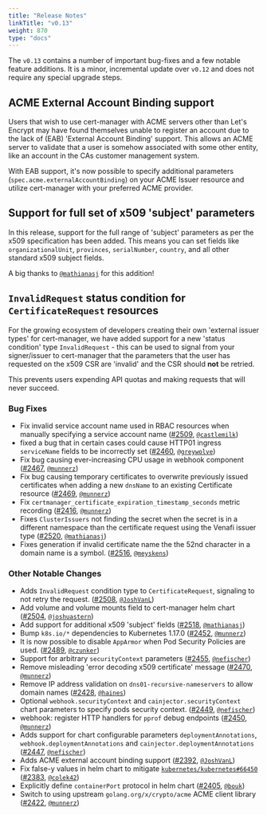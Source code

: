 ```yaml
---
title: "Release Notes"
linkTitle: "v0.13"
weight: 870
type: "docs"
---
```


The `v0.13` contains a number of important bug-fixes and a few notable feature additions. It is a minor, incremental
update over `v0.12` and does not require any special upgrade steps.

## ACME External Account Binding support

Users that wish to use cert-manager with ACME servers other than Let's Encrypt may have found themselves unable to
register an account due to the lack of (EAB) 'External Account Binding' support. This allows an ACME server to validate
that a user is somehow associated with some other entity, like an account in the CAs customer management system.

With EAB support, it's now possible to specify additional parameters (`spec.acme.externalAccountBinding`) on your ACME
Issuer resource and utilize cert-manager with your preferred ACME provider.

## Support for full set of x509 'subject' parameters

In this release, support for the full range of 'subject' parameters as per the x509 specification has been added.
This means you can set fields like `organizationalUnit`, `provinces`, `serialNumber`, `country`, and all other standard
x509 subject fields.

A big thanks to [`@mathianasj`](https://github.com/mathianasj) for this addition!

## `InvalidRequest` status condition for `CertificateRequest` resources

For the growing ecosystem of developers creating their own 'external issuer types' for cert-manager, we have added
support for a new 'status condition' type `InvalidRequest` - this can be used to signal from your signer/issuer to
cert-manager that the parameters that the user has requested on the x509 CSR are 'invalid' and the CSR should **not**
be retried.

This prevents users expending API quotas and making requests that will never succeed.

### Bug Fixes

- Fix invalid service account name used in RBAC resources when manually specifying a service account name ([#2509](https://github.com/cert-manager/cert-manager/pull/2509), [`@castlemilk`](https://github.com/castlemilk))
- fixed a bug that in certain cases could cause HTTP01 ingress `serviceName` fields to be incorrectly set ([#2460](https://github.com/cert-manager/cert-manager/pull/2460), [`@greywolve`](https://github.com/greywolve))
- Fix bug causing ever-increasing CPU usage in webhook component ([#2467](https://github.com/cert-manager/cert-manager/pull/2467), [`@munnerz`](https://github.com/munnerz))
- Fix bug causing temporary certificates to overwrite previously issued certificates when adding a new `dnsName` to an existing Certificate resource ([#2469](https://github.com/cert-manager/cert-manager/pull/2469), [`@munnerz`](https://github.com/munnerz))
- Fix `certmanager_certificate_expiration_timestamp_seconds` metric recording ([#2416](https://github.com/cert-manager/cert-manager/pull/2416), [`@munnerz`](https://github.com/munnerz))
- Fixes `ClusterIssuers` not finding the secret when the secret is in a different namespace than the certificate request using the Venafi issuer type ([#2520](https://github.com/cert-manager/cert-manager/pull/2520), [`@mathianasj`](https://github.com/mathianasj))
- Fixes generation if invalid certificate name the the 52nd character in a domain name is a symbol. ([#2516](https://github.com/cert-manager/cert-manager/pull/2516), [`@meyskens`](https://github.com/meyskens))


### Other Notable Changes

- Adds `InvalidRequest` condition type to `CertificateRequest`, signaling to not retry the request. ([#2508](https://github.com/cert-manager/cert-manager/pull/2508), [`@JoshVanL`](https://github.com/JoshVanL))
- Add volume and volume mounts field to cert-manager helm chart ([#2504](https://github.com/cert-manager/cert-manager/pull/2504), [`@joshuastern`](https://github.com/joshuastern))
- Add support for additional x509 'subject' fields ([#2518](https://github.com/cert-manager/cert-manager/pull/2518), [`@mathianasj`](https://github.com/mathianasj))
- Bump `k8s.io/*` dependencies to Kubernetes 1.17.0 ([#2452](https://github.com/cert-manager/cert-manager/pull/2452), [`@munnerz`](https://github.com/munnerz))
- It is now possible to disable `AppArmor` when Pod Security Policies are used. ([#2489](https://github.com/cert-manager/cert-manager/pull/2489), [`@czunker`](https://github.com/czunker))
- Support for arbitrary `securityContext` parameters ([#2455](https://github.com/cert-manager/cert-manager/pull/2455), [`@nefischer`](https://github.com/nefischer))
- Remove misleading 'error decoding x509 certificate' message ([#2470](https://github.com/cert-manager/cert-manager/pull/2470), [`@munnerz`](https://github.com/munnerz))
- Remove IP address validation on `dns01-recursive-nameservers` to allow domain names ([#2428](https://github.com/cert-manager/cert-manager/pull/2428), [`@haines`](https://github.com/haines))
- Optional `webhook.securityContext` and `cainjector.securityContext` chart parameters to specify pods security context. ([#2449](https://github.com/cert-manager/cert-manager/pull/2449), [`@nefischer`](https://github.com/nefischer))
- webhook: register HTTP handlers for `pprof` debug endpoints ([#2450](https://github.com/cert-manager/cert-manager/pull/2450), [`@munnerz`](https://github.com/munnerz))
- Adds support for chart configurable parameters  `deploymentAnnotations`, `webhook.deploymentAnnotations` and `cainjector.deploymentAnnotations` ([#2447](https://github.com/cert-manager/cert-manager/pull/2447), [`@nefischer`](https://github.com/nefischer))
- Adds ACME external account binding support ([#2392](https://github.com/cert-manager/cert-manager/pull/2392), [`@JoshVanL`](https://github.com/JoshVanL))
- Fix false-y values in helm chart to mitigate [`kubernetes/kubernetes#66450`](https://github.com/kubernetes/kubernetes/issues/66450) ([#2383](https://github.com/cert-manager/cert-manager/pull/2383), [`@colek42`](https://github.com/colek42))
- Explicitly define `containerPort` protocol in helm chart ([#2405](https://github.com/cert-manager/cert-manager/pull/2405), [`@bouk`](https://github.com/bouk))
- Switch to using upstream `golang.org/x/crypto/acme` ACME client library ([#2422](https://github.com/cert-manager/cert-manager/pull/2422), [`@munnerz`](https://github.com/munnerz))
